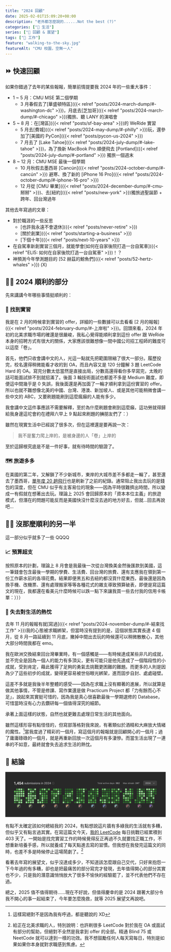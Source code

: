 ```yaml
---
title: "2024 回顧"
date: 2025-02-01T15:09:20+08:00
description: "老外都怎麼說的......Not the best (?)"
categories: ["🍫 生活"]
series: ["🔭 回顧 & 展望"]
tags: ["💼 工作"]
feature: "walking-to-the-sky.jpg"
featureAlt: "CMU 校園，空無一人"
---
```


## ⏩️ 快速回顧

如果你錯過了去年的某些報報，簡單前情提要我 2024 年的一些重大事件：

- 1 ~ 5 月：CMU MSE 第二個學期
  - 3 月春假去了[華盛頓特區]({{< relref "posts/2024-march-dump/#-washington-dc" >}})，月底去[芝加哥]({{< relref "posts/2024-march-dump/#-chicago" >}})獨旅、聽 LANY 的演唱會
- 5 ~ 8 月：在[灣區]({{< relref "posts/sf-bay-area" >}})的 WeRide 實習
  - 5 月去[費城]({{< relref "posts/2024-may-dump/#-philly" >}})玩，還參加了[美國的 PyCon]({{< relref "posts/pycon-us-2024" >}})
  - 7 月去了 [Lake Tahoe]({{< relref "posts/2024-july-dump/#-lake-tahoe" >}})，為了換新 MacBook Pro 順便飛去 [Portland]({{< relref "posts/2024-july-dump/#-portland" >}}) 獨旅一個週末
- 8 ~ 12 月：CMU MSE 最後一個學期
  - 10 月秋假去墨西哥 [Cancún]({{< relref "posts/2024-october-dump/#-cancún" >}}) 避寒、換了新的 [iPhone 16 Pro]({{< relref "posts/2024-october-dump/#-iphone-16-pro" >}})
  - 12 月從 [CMU 畢業]({{< relref "posts/2024-december-dump/#-cmu-掰掰" >}})、去[紐約]({{< relref "posts/new-york" >}})獨旅過聖誕節 + 跨年、回台灣過年

其他去年寫過的文章：

- 對於職涯的一些反思
  - [也許我永遠不會退休]({{< relref "posts/never-retire" >}})
  - [關於創業]({{< relref "posts/starting-a-business" >}})
  - [下個十年]({{< relref "posts/next-10-years" >}})
- 在自駕車新創實習三個月，就能學會[如何在自家後院打造一台自駕車]({{< relref "ELI5: 如何在自家後院打造一台自駕車" >}})！？
- 神預測今年學測題目的 [52 赫茲的鯨魚們]({{< relref "posts/52-hertz-whales" >}}) (X)

## 👍🏻 2024 順利的部分

先來講講今年哪些事情挺順利的：

### 💼 找到實習

我是在 2 月的時候拿到實習的 offer，詳細的一些數據可以去看看 [2 月的報報]({{< relref "posts/2024-february-dump/#-上岸啦" >}})。回頭來看，2024 年初的北美求職市場的確還是很嚴峻，我私心覺得能順利拿到這份 offer 跟 WeRide 本身的招聘方式有很大的關係，大家應該很難想像一間中國公司招工程師的難度可以這麼「卷」。

首先，他們只收會講中文的人，光這一點就先把範圍限縮了很大一部分。履歷投完，校名還得稍微能看才收的到 OA，而且內容又是 120 分鐘解 3 題 LeetCode Hard 的 OA。寫完分數太低當然是直接出局，分數高還得看你多早寫完，太晚的話可能面試排不到就招滿了。後面 3 輪技術面試也都差不多是 Medium 難度，即便這中間幾乎是 0 失誤，我後面還是再加面了一輪才順利拿到這份實習的 offer。所以也就不難想像北美的中國、台灣、港澳、新加坡人、或是其他可能稍微會講一些中文的 ABC，又要刷題能刷到這麼瘋癲的人能有多少。

我會講中文這件事應該不需要解釋，至於為什麼刷題會刷到這麼癲，這功勞就得歸給我身邊這坨會約在禮拜六早上 9 點起來刷題的~~損~~朋友們了：）

雖然在現實生活中已經說了很多次，但在這裡還是要再說一次：

> 我不是奮力爬上岸的，是被身邊的人「卷」上岸的

至於這歸根究底是不是一件好事，就有待時間的驗證了。

### 🗺️ 旅遊多多

在美國的第二年，又解鎖了不少新城市，東岸的大城市差不多都走一輪了，甚至還去了墨西哥，[單年度 20 趟飛行](https://my.flightradar24.com/tomy0000000)也是刷新了之前的紀錄。通常阻止我出去玩的是錢包的深度，但在 CMU 似乎有主客易位的現象——因為平時很難擠出時間，所以變成一有假就在想著出去玩。理論上 2025 會回歸原本的「資本本位主義」的旅遊模式，但潛在的問題可能反而是美國快沒什麼沒去過的地方好去，但就...回去再說吧...

## 🤦🏻 沒那麼順利的另一半

這一部分似乎就多了一些 QQQQ

### 📈 預算超支

按照原本的計劃，理論上 8 月會是我最後一次從台灣換美金然後匯款到美國，這一筆錢會包含最後一學期的學費、生活費、回台灣的旅費、還有支應我在領到第一份工作薪水前的各項花費。結果即便黑五和去紐約都沒買什麼東西，最後還是因為換手機、改機票、還有處理搬家等等各種花式的雜支導致預算破表，即便是寫這篇文的現在，我都還在看美元什麼時候可以跌一點下來讓我買一些去付我的信用卡帳單：）））

### 🥀 失去對生活的熱忱

去年 11 月的報報有就[寫過]({{< relref "posts/2024-november-dump/#-結束找工作" >}})我的心態被求職綁架，但當時沒有提到的是，這個狀態其實長達 4 個月，從 8 月一路延續到 11 月底，撇掉中間出去玩的時候還可以稍微散散心，其他大部分時間我都在 emo。

我在歐洲交換結束回台灣畢業時，有一個感觸是——有時候達成某些非凡的成就，並不完全是因為一個人的能力有多頂尖，更有可能只是他先達成了一個階段性的小成就，受到肯定，藉此獲得了足夠的勇氣去挑戰更困難的難題。而更多的人則是因為少了這些初步的成就，變得更容易被世俗眼光綁架，進而固步自封、處處碰壁。

這差不多就是我後半年整體的感受——因為在求職上沒有顯著的進展，所以就算是做其他事情，不管是修課、寫作業還是做 Practicum Project 都「力有餘而心不足」，說起來其實挺可惜的，因為我是真心很喜歡最後一學期選修的 Database，可惜當時沒有心力去鑽研每一個值得深究的細節。

承著上面這樣的狀態，自然也就更難去處理日常生活的其他面向。

雖然這樣形容有點怪怪的，但寫部落格對我來說，有著類似於酒精和大麻放大情緒的魔性。[^1]當我度過了精彩的一個月，寫這個月的報報就是回顧開心的一個月；過了庸庸碌碌的一個月，就是再重新回放一次這個月有多淒慘。而當生活出現了一連串的不如意，最終就會失去追求生活的熱忱。

[^1]: 這樣寫絕對不是因為我有呼過，都是聽說的 XD

## 💬 結論

![滿滿的綠色格子，左上角寫著 2024 總共有 1454 次提交，右上角寫著總共有 362 天有提交，最高連續提交 247 天](leetcode-2024.jpg "我在 2024 刷的 LeetCode，每一大格是一個月<br/>每一小格顏色的深度是當天提交數量的多寡")

有點不太確定該如何總結我的 2024，有點想說這片牆有多綠我的生活就有多糟，但似乎又有點言過其實。在寫這篇文今天，[我的 LeetCode](https://leetcode.com/u/tomy0000000/) 每日挑戰已經累積到 403 天了。一開始是找完實習工作的時候覺得反正再過不久就要找正職工作，不想重新培養手感，所以就養成了每天點進去寫的習慣。但我想在我發完這篇文的同時，也差不多是時候停止這場鬧劇了。[^2]

看著去年寫的展望文，似乎沒達成多少，不知道該怎麼跟自己交代，只好來抱怨一下今年過的有多糟，卻也是把最痛苦的部分寫完才發現，去年值得開心的部分其實也不少，只是我的潛意識悄悄放大了很多不愉快的經驗罷了，並不代表他們不存在過。

總之，2025 值不值得期待......現在不好說，但值得慶幸的是 2024 跟著大部分令我不開心的事一起結束了，今年要怎麼挽救，就等 2025 展望文再說吧。

[^2]: 給正在北美求職的人，特別說明：也許刷很多 LeetCode 對於我在 OA 或面試有部分的幫助，但絕對不全然是我拿到 offer 的全部。精通 Blind 75 或 NeetCode 就可以達到一樣的功效。我不想鼓勵任何人每天寫每日，特別是如果如果你本身就對求職感到焦慮。
